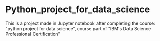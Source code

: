# Python_project_for_data_science
This is a project made in Jupyter notebook after completing the course: "python project for data science", course part of "IBM's Data Science Professional Certification"
